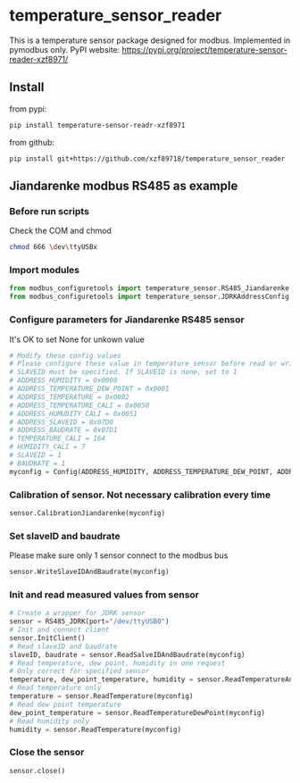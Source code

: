 # temperature_sensor_reader
This is a temperature sensor package designed for modbus. Implemented in pymodbus only. PyPI website: https://pypi.org/project/temperature-sensor-reader-xzf8971/
## Install
from pypi:  
```bash
pip install temperature-sensor-readr-xzf8971  
```
from github:  
```bahs
pip install git+https://github.com/xzf89718/temperature_sensor_reader
```
## Jiandarenke modbus RS485 as example  
### Before run scripts
Check the COM and chmod  
```bash
chmod 666 \dev\ttyUSBx
```
### Import modules  
```python
from modbus_configuretools import temperature_sensor.RS485_Jiandarenke as RS485_JDRK  
from modbus_configuretools import temperature_sensor.JDRKAddressConfig as Config
```
### Configure parameters for Jiandarenke RS485 sensor
It's OK to set None for unkown value
```python
# Modify these config values 
# Please configure these value in temperature_sensor before read or write values  
# SLAVEID must be specified. If SLAVEID is none, set to 1  
# ADDRESS_HUMIDITY = 0x0000  
# ADDRESS_TEMPERATURE_DEW_POINT = 0x0001  
# ADDRESS_TEMPERATURE = 0x0002  
# ADDRESS_TEMPERATURE_CALI = 0x0050  
# ADDRESS_HUMUDITY_CALI = 0x0051  
# ADDRESS_SLAVEID = 0x07D0  
# ADDRESS_BAUDRATE = 0x07D1  
# TEMPERATURE_CALI = 164  
# HUMIDITY_CALI = 7  
# SLAVEID = 1
# BAUDRATE = 1
myconfig = Config(ADDRESS_HUMIDITY, ADDRESS_TEMPERATURE_DEW_POINT, ADDRESS_TEMPERATURE, ADDRESS_SLAVEID, ADDRESS_BAUDRATE, ADDRESS_TEMPERATURE_CALI, ADDRESS_HUMUDITY_CALI, TEMPERATURE_CALI, HUMIDITY_CALI, SLAVEID, BAUDRATE)
```
### Calibration of sensor. Not necessary calibration every time  
```python
sensor.CalibrationJiandarenke(myconfig)  
```
### Set slaveID and baudrate
Please make sure only 1 sensor connect to the modbus bus
```python
sensor.WriteSlaveIDAndBaudrate(myconfig)
```
### Init and read measured values from sensor  
```python
# Create a wrapper for JDRK sensor  
sensor = RS485_JDRK(port="/dev/ttyUSB0")  
# Init and connect client
sensor.InitClient()  
# Read slaveID and baudrate  
slaveID, baudrate = sensor.ReadSalveIDAndBaudrate(myconfig)  
# Read temperature, dew point, humidity in one request  
# Only correct for specified sensor
temperature, dew_point_temperature, humidity = sensor.ReadTemperatureAndHumidity(myconfig)  
# Read temperature only  
temperature = sensor.ReadTemperature(myconfig)  
# Read dew point temperature  
dew_point_temperature = sensor.ReadTemperatureDewPoint(myconfig)  
# Read humidity only  
humidity = sensor.ReadTemperature(myconfig)  
```
### Close the sensor
```python
sensor.close()
```
